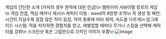 게임의 간단한 소개 (카피의 경우 원작에 대한 언급)\n
  뱀파이어 서바이벌 장르의 게임\n
게임 컨셉, 핵심 메카닉 제시\n
  캐릭터 이동 : wasd의 8방향 조작\n
  적 생성 및 패턴: 시간이 지날수록 점점 많은 적이 등장, 적의 종류에 따라 체력, 속도를 다르게\n
  업그레이드 시스템: 적을 처치하면 경험치를 얻고, 레벨업할 때마다 무기나 스킬을 선택해 캐릭터를 강화\n
스크린샷 혹은 그림판으로 끄적인 이미지 포함\n
  ![image](https://github.com/user-attachments/assets/9e21164e-9f7c-4b2b-a63d-f337bb71ddc4)
